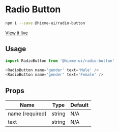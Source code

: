 # Radio Button

```bash
npm i --save @hixme-ui/radio-button
```
[View it live](https://hixme.github.io/hixme-ui/radio-button)

## Usage

```javascript
import RadioButton from '@hixme-ui/radio-button'

<RadioButton name='gender' text='Male' />
<RadioButton name='gender' text='Female' />
```

## Props

| Name            | Type        | Default        |
| --------------- | ----------- | -------------- |
| name (required) | string      | N/A            |
| text            | string      | N/A            |



